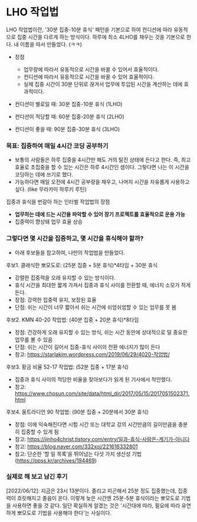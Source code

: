 # LHO 작업법
LHO 작업법이란, '30분 집중-10분 휴식' 패턴을 기본으로 하여 컨디션에 따라 유동적으로 집중 시간을 다르게 하는 방식이다. 하루에 최소 4LHO를 채우는 것을 기본으로 한다. 내 이름을 따서 만들었다. (ㅋㅋ)

- 장점
    - 업무량에 따라서 유동적으로 시간을 바꿀 수 있어서 효율적이다.
    - 컨디션에 따라서 유동적으로 시간을 바꿀 수 있어 효율적이다.
    - 실제 집중 시간이 30분 단위로 끊겨서 업무에 투입된 시간을 계산하는 데에 효과적이다.

- 컨디션이 별로일 때: 30분 집중-10분 휴식 (1LHO)
- 컨디션이 적당할 때: 60분 집중-20분 휴식 (2LHO)
- 컨디션이 좋을 때: 90분 집중-30분 휴식 (3LHO)

### 목표: 집중하여 매일 4시간 코딩 공부하기
- 보통의 사람들은 하루 집중을 4시간만 해도 거의 탈진 상태에 든다고 한다. 즉, 최고 효율로 초집중을 할 수 있는 시간은 하루 4시간인 셈이다. 그렇다면 나는 이 시간을 코딩하는 데에 쓰기로 했다.
- 가능하다면 매일 오전에 4시간 공부량을 채우고, 나머지 시간을 자유롭게 사용하고 싶다. (like 무라카미 하루키 루틴)

집중과 휴식을 번갈아 하는 인터벌 작업법의 장점
- <b>업무하는 데에 드는 시간을 파악할 수 있어 장기 프로젝트를 효율적으로 운용 가능</b>
- 집중력이 향상돼 업무 효율 상승

### 그렇다면 몇 시간을 집중하고, 몇 시간을 휴식해야 할까?

- 아래 후보들을 참고하여, 나만의 작업법을 만들었다. 

후보1. 클래식한 뽀모도로: (25분 집중 + 5분 휴식)*4타임 + 30분 휴식
- 강렬한 집중력을 오래 유지할 수 있는 방식이다.
- 휴식 시간을 최대한 짧게 가져서 집중과 휴식 사이를 전환할 때, 에너지 소모가 적게 든다.
- 장점: 강력한 집중력 유지, 보장된 효율
- 단점: 쉬는 시간이 너무 짧아서 쉬는 시간에 쉬엄쉬엄할 수 있는 업무를 못 봄

후보2. KMN 40-20 작업법: (40분 집중 + 20분 휴식)*8타임
- 장점: 건강하게 오래 유지할 수 있는 방식, 쉬는 시간 동안에 상대적으로 덜 중요한 업무를 볼 수 있음
- 단점: 쉬는 시간이 길어서 집중-휴식 사이의 전환 에너지가 많이 든다
- 참고: https://starlakim.wordpress.com/2019/06/29/4020-작업법/

후보3. 황금 비율 52-17 작업법: (52분 집중 + 17분 휴식)
- 집중과 휴식 사이의 적당한 비율을 찾아보다가 읽게 된 기사에서 착안했다.
- 참고: https://www.chosun.com/site/data/html_dir/2017/05/15/2017051502371.html

후보4. 울트라디언 90 작업법: (90분 집중 + 20분에서 30분 휴식)
- 장점: 이에 익숙해진다면 시험 시간 또는 대학교 강의 시간만큼의 길이만큼을 충분히 집중할 수 있게 됨
- 참고: https://jinho4christ.tistory.com/entry/일과-휴식-사람은-계기가-아니다
- 참고: https://blog.naver.com/332xoj/221616332801
- 참고: 단순한 ‘할 일 목록’을 뛰어넘는 다섯 가지 생산성 기법(https://ppss.kr/archives/194469)

### 실제로 해 보고 남긴 후기

[2022/06/12]: 지금은 23시 13분이다. 졸리고 피곤해서 25분 정도 집중했는데, 집중력이 흐릿해지고 졸음이 온다. 이렇게 늦은 시간엔 25분-5분 휴식이라는 뽀모도로 기법을 사용하면 좋을 것 같다. 일단 확실하게 알겠는 것은 '시간대에 따라, 필요에 따라 유연하게 뽀모도로 기법을 사용해야 한다'는 사실이다.